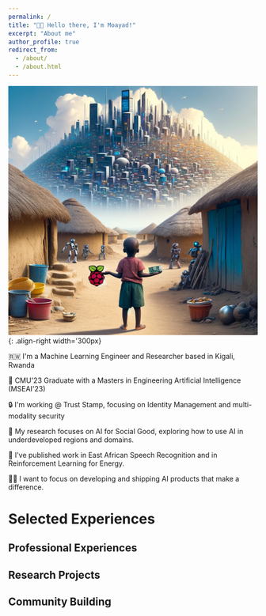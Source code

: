 ```yaml
---
permalink: /
title: "👋🏾 Hello there, I'm Moayad!"
excerpt: "About me"
author_profile: true
redirect_from: 
  - /about/
  - /about.html
---
```



![Illestration of working on AI4D](/images/xgboost_is_better.webp){: .align-right width='300px}

🇷🇼 I'm a Machine Learning Engineer and Researcher based in Kigali, Rwanda

🤖 CMU'23 Graduate with a Masters in Engineering Artificial Intelligence (MSEAI'23)

🔒 I'm working @ Trust Stamp, focusing on Identity Management and multi-modality security

💚 My research focuses on AI for Social Good, exploring how to use AI in underdeveloped regions and domains.

🔬 I've published work in East African Speech Recognition and in Reinforcement Learning for Energy.

💪🏾 I want to focus on developing and shipping AI products that make a difference.


# Selected Experiences

## Professional Experiences

## Research Projects

## Community Building




